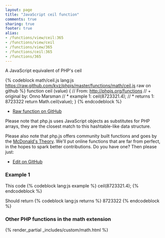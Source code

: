 ```yaml
---
layout: page
title: "JavaScript ceil function"
comments: true
sharing: true
footer: true
alias:
- /functions/view/ceil:365
- /functions/view/ceil
- /functions/view/365
- /functions/ceil:365
- /functions/365
---
```

<!-- Generated by Rakefile:build -->
A JavaScript equivalent of PHP's ceil

{% codeblock math/ceil.js lang:js https://raw.github.com/kvz/phpjs/master/functions/math/ceil.js raw on github %}
function ceil (value) {
  // From: http://phpjs.org/functions
  // +   original by: Onno Marsman
  // *     example 1: ceil(8723321.4);
  // *     returns 1: 8723322
  return Math.ceil(value);
}
{% endcodeblock %}

 - [Raw function on GitHub](https://github.com/kvz/phpjs/blob/master/functions/math/ceil.js)

Please note that php.js uses JavaScript objects as substitutes for PHP arrays, they are 
the closest match to this hashtable-like data structure. 

Please also note that php.js offers community built functions and goes by the 
[McDonald's Theory](https://medium.com/what-i-learned-building/9216e1c9da7d). We'll put online 
functions that are far from perfect, in the hopes to spark better contributions. 
Do you have one? Then please just: 

 - [Edit on GitHub](https://github.com/kvz/phpjs/edit/master/functions/math/ceil.js)

### Example 1
This code
{% codeblock lang:js example %}
ceil(8723321.4);
{% endcodeblock %}

Should return
{% codeblock lang:js returns %}
8723322
{% endcodeblock %}


### Other PHP functions in the math extension
{% render_partial _includes/custom/math.html %}

